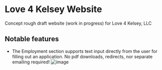 # Love 4 Kelsey Website
Concept rough draft website (work in progress) for Love 4 Kelsey, LLC

## Notable features
* The Employment section supports text input directly from the user for filling out an application. No pdf downloads, redirects, nor separate emailing required!
![image](https://github.com/dkennard3/Love4Kelsey/assets/46568557/ba3fac30-af53-4324-92b0-1928278ea679)
